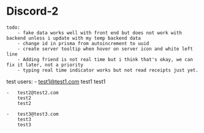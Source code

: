 # Discord-2

    todo:
        - fake data works well with front end but does not work with backend unless i update with my temp backend data
        - change id in prisma from autoincrement to uuid
        - create server tooltip when hover on server icon and white left line
        - Adding friend is not real time but i think that's okay, we can fix it later, not a priority 
        - typing real time indicator works but not read receipts just yet.      


test users:
    -   test1@test1.com
        test1
        test1

    -   test2@test2.com
        test2
        test2

    -   test3@test3.com
        test3
        test3